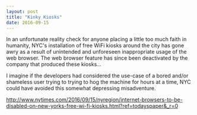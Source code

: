 ```yaml
---
layout: post
title: "Kinky Kiosks"
date: 2016-09-15
---
```

In an unfortunate reality check for anyone placing a little too much faith in humanity, NYC's installation of free WiFi kiosks around the city has gone awry as a result of unintended and unforeseen inappropriate usage of the web browser. The web browser feature has since been deactivated by the company that produced these kiosks...

I imagine if the developers had considered the use-case of a bored and/or shameless user trying to trying to hog the machine for hours at a time, NYC could have avoided this somewhat depressing misadventure.

http://www.nytimes.com/2016/09/15/nyregion/internet-browsers-to-be-disabled-on-new-yorks-free-wi-fi-kiosks.html?ref=todayspaper&_r=0
